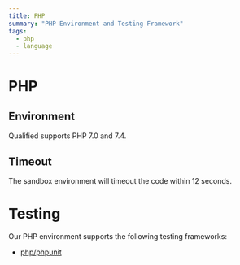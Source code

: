 ```yaml
---
title: PHP
summary: "PHP Environment and Testing Framework"
tags:
  - php
  - language
---
```


# PHP

## Environment

Qualified supports PHP 7.0 and 7.4.

## Timeout

The sandbox environment will timeout the code within 12 seconds.

# Testing

Our PHP environment supports the following testing frameworks:

- [php/phpunit](/kb/languages/php/phpunit)
